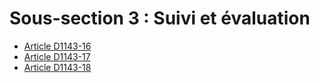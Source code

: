 # Sous-section 3 : Suivi et évaluation

* [Article D1143-16](./LEGIARTI000024936896.md)
* [Article D1143-17](./LEGIARTI000024936903.md)
* [Article D1143-18](./LEGIARTI000024936909.md)
